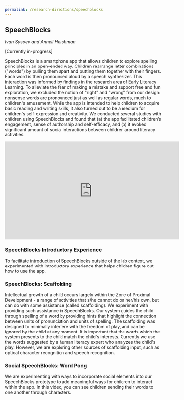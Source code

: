 ```yaml
---
permalink: /research-directions/speechblocks
---
```


## SpeechBlocks
*Ivan Sysoev and Anneli Hershman*

[Currently in-progress]

SpeechBlocks is a smartphone app that allows children to explore spelling principles in an open-ended way. Children rearrange letter combinations ("words") by pulling them apart and putting them together with their fingers. Each word is then pronounced aloud by a speech synthesizer. This interaction was informed by findings in the research area of Early Literacy Learning. To alleviate the fear of making a mistake and support free and fun exploration, we excluded the notion of "right" and "wrong" from our design: nonsense words are pronounced just as well as regular words, much to children's amusement. While the app is intended to help children to acquire basic reading and writing skills, it also turned out to be a medium for children's self-expression and creativity. We conducted several studies with children using SpeechBlocks and found that (a) the app facilitated children’s engagement, sense of authorship and self-efficacy, and (b) it evoked significant amount of social interactions between children around literacy activities.

<iframe width="560" height="315" src="https://www.youtube.com/embed/eQmpQYfhUf0" frameborder="0" allowfullscreen></iframe>


### SpeechBlocks Introductory Experience

To facilitate introduction of SpeechBlocks outside of the lab context, we experimented with introductory experience that helps children figure out how to use the app.

<div id="scaffolding"></div>

### SpeechBlocks: Scaffolding

Intellectual growth of a child occurs largely within the Zone of Proximal Development - a range of activities that s/he cannot do on her/his own, but can do with some assistance (called scaffolding). We experiment with providing such assistance in SpeechBlocks. Our system guides the child through spelling of a word by providing hints that highlight the connection between units of pronunciation and units of spelling. The scaffolding was designed to minimally interfere with the freedom of play, and can be ignored by the child at any moment. It is important that the words which the system presents to the child match the child's interests. Currently we use the words suggested by a human literacy expert who analyzes the child's play. However, we are exploring other sources of scaffolding input, such as optical character recognition and speech recognition.

### Social SpeechBlocks: Word Pong

We are experimenting with ways to incorporate social elements into our SpeechBlocks prototype to add meaningful ways for children to interact within the app. In this video, you can see children sending their words to one another through characters.
